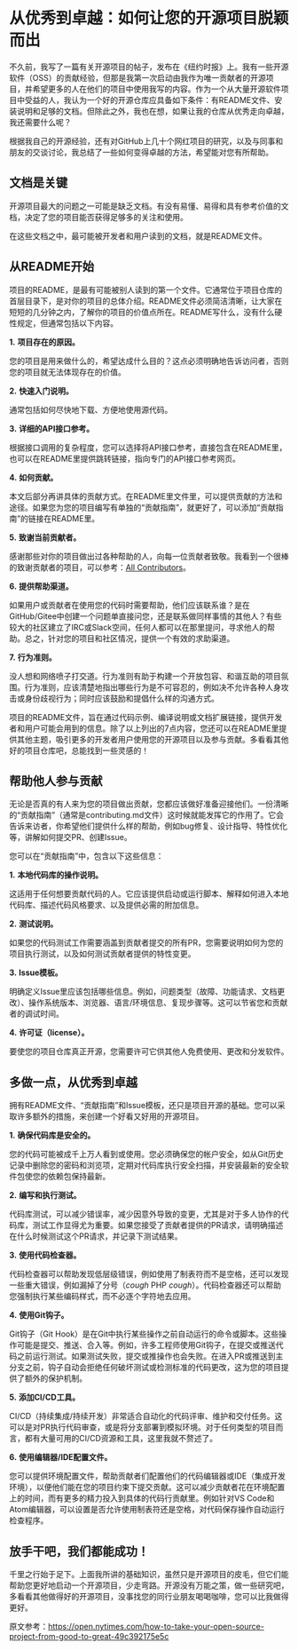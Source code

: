 # 从优秀到卓越：如何让您的开源项目脱颖而出

不久前，我写了一篇有关开源项目的帖子，发布在《纽约时报》上。我有一些开源软件（OSS）的贡献经验，但那是我第一次启动由我作为唯一贡献者的开源项目，并希望更多的人在他们的项目中使用我写的内容。作为一个从大量开源软件项目中受益的人，我认为一个好的开源仓库应具备如下条件：有README文件、安装说明和足够的文档。但除此之外，我也在想，如果让我的仓库从优秀走向卓越，我还需要什么呢？  

根据我自己的开源经验，还有对GitHub上几十个网红项目的研究，以及与同事和朋友的交谈讨论，我总结了一些如何变得卓越的方法，希望能对您有所帮助。

## 文档是关键

 开源项目最大的问题之一可能是缺乏文档。有没有易懂、易得和具有参考价值的文档，决定了您的项目能否获得足够多的关注和使用。  

在这些文档之中，最可能被开发者和用户读到的文档，就是README文件。 

## 从README开始

项目的README，是最有可能被别人读到的第一个文件。它通常位于项目仓库的首层目录下，是对你的项目的总体介绍。README文件必须简洁清晰，让大家在短短的几分钟之内，了解你的项目的价值点所在。README写什么，没有什么硬性规定，但通常包括以下内容。

 

**1.**    **项目存在的原因。**  

您的项目是用来做什么的，希望达成什么目的？这点必须明确地告诉访问者，否则您的项目就无法体现存在的价值。

 

**2.**    **快速入门说明。**  

通常包括如何尽快地下载、方便地使用源代码。

 

**3.**    **详细的API接口参考。**  

根据接口调用的复杂程度，您可以选择将API接口参考，直接包含在README里，也可以在README里提供跳转链接，指向专门的API接口参考网页。

 

**4.**    **如何贡献。**  

本文后部分再讲具体的贡献方式。在README里文件里，可以提供贡献的方法和途径。如果您为您的项目编写有单独的“贡献指南”，就更好了，可以添加“贡献指南”的链接在README里。

 

**5.**    **致谢当前贡献者。**  

感谢那些对你的项目做出过各种帮助的人，向每一位贡献者致敬。我看到一个很棒的致谢贡献者的项目，可以参考：[All Contributors](https://github.com/all-contributors/all-contributors)。

 

**6.**    **提供帮助渠道。**  

如果用户或贡献者在使用您的代码时需要帮助，他们应该联系谁？是在GitHub/Gitee中创建一个问题单直接问您，还是联系做同样事情的其他人？有些较大的社区建立了IRC或Slack空间，任何人都可以在那里提问，寻求他人的帮助。总之，针对您的项目和社区情况，提供一个有效的求助渠道。

 

**7.**    **行为准则。**  

没人想和网络喷子打交道。行为准则有助于构建一个开放包容、和谐互助的项目氛围。行为准则，应该清楚地指出哪些行为是不可容忍的，例如决不允许各种人身攻击或身份歧视行为；同时应该鼓励和提倡什么样的沟通方式。

 

项目的README文件，旨在通过代码示例、编译说明或文档扩展链接，提供开发者和用户可能会用到的信息。除了以上列出的7点内容，您还可以在README里提供其他主题，吸引更多的开发者用户使用您的开源项目以及参与贡献。多看看其他好的项目仓库吧，总能找到一些灵感的！

 

 

## 帮助他人参与贡献

 

无论是否真的有人来为您的项目做出贡献，您都应该做好准备迎接他们。一份清晰的“贡献指南”（通常是contributing.md文件）这时候就能发挥它的作用了。它会告诉来访者，你希望他们提供什么样的帮助，例如bug修复、设计指导、特性优化等，讲解如何提交PR、创建Issue。

 

您可以在“贡献指南”中，包含以下这些信息：

 

**1.**    **本地代码库的操作说明。**

这适用于任何想要贡献代码的人。它应该提供启动或运行脚本、解释如何进入本地代码库、描述代码风格要求、以及提供必需的附加信息。

 

**2.**    **测试说明。**

如果您的代码测试工作需要涵盖到贡献者提交的所有PR，您需要说明如何为您的项目执行测试，以及如何测试贡献者提供的特性变更。

 

**3.**    **Issue模板。**

明确定义Issue里应该包括哪些信息。例如，问题类型（故障、功能请求、文档更改）、操作系统版本、浏览器、语言/环境信息、复现步骤等。这可以节省您和贡献者的调试时间。

 

**4.**    **许可证（license）。**

要使您的项目仓库真正开源，您需要许可它供其他人免费使用、更改和分发软件。

 

 

## 多做一点，从优秀到卓越

 

拥有README文件、“贡献指南”和Issue模板，还只是项目开源的基础。您可以采取许多额外的措施，来创建一个好看又好用的开源项目。

 

**1.**    **确保代码库是安全的。**

您的代码可能被成千上万人看到或使用。您必须确保您的帐户安全，如从Git历史记录中删除您的密码和浏览项，定期对代码库执行安全扫描，并安装最新的安全软件包使您的依赖包保持最新。

 

**2.**    **编写和执行测试。**

代码库测试，可以减少错误率，减少因意外导致的变更，尤其是对于多人协作的代码库，测试工作显得尤为重要。如果您接受了贡献者提供的PR请求，请明确描述在什么时候测试这个PR请求，并记录下测试结果。

 

**3.**    **使用代码检查器。**

代码检查器可以帮助发现低层级错误，例如使用了制表符而不是空格，还可以发现一些重大错误，例如漏掉了分号（*cough* PHP *cough*）。代码检查器还可以帮助您强制执行某些编码样式，而不必逐个字符地去应用。

 

**4.**    **使用Git钩子。**

Git钩子（Git Hook）是在Git中执行某些操作之前自动运行的命令或脚本。这些操作可能是提交、推送、合入等。例如，许多工程师使用Git钩子，在提交或推送代码之前运行测试。如果测试失败，提交或推操作也会失败。在进入PR或推送到主分支之前，钩子自动会拒绝任何破坏测试或检测标准的代码更改，这为您的项目提供了额外的保护机制。

 

**5.**    **添加CI/CD工具。**

CI/CD（持续集成/持续开发）非常适合自动化的代码评审、维护和交付任务。这可以是对PR执行代码审查，或是将分支部署到模拟环境。对于任何类型的项目而言，都有大量可用的CI/CD资源和工具，这里我就不赘述了。

 

**6.**    **使用编辑器/IDE配置文件。**

您可以提供环境配置文件，帮助贡献者们配置他们的代码编辑器或IDE（集成开发环境），以便他们能在您的项目约束下提交贡献。这可以减少贡献者花在环境配置上的时间，而有更多的精力投入到具体的代码行贡献里。例如针对VS Code和Atom编辑器，可以设置是否允许使用制表符还是空格，对代码保存操作自动运行检查程序。

 

## 放手干吧，我们都能成功！

千里之行始于足下。上面我所讲的基础知识，虽然只是开源项目的皮毛，但它们能帮助您更好地启动一个开源项目，少走弯路。开源没有万能之策，做一些研究吧，多看看其他做得好的开源项目，没事找您的同行业朋友喝喝咖啡，您可以比我做得更好。

 

 

原文参考：https://open.nytimes.com/how-to-take-your-open-source-project-from-good-to-great-49c392175e5c

 

 

 